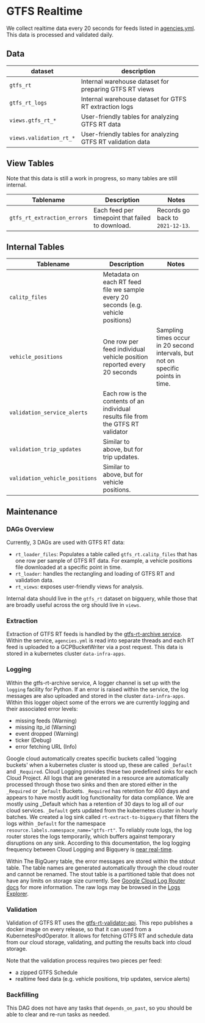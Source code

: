 # GTFS Realtime

We collect realtime data every 20 seconds for feeds listed in [agencies.yml](../warehouse/agencies.md).
This data is processed and validated daily.


## Data

| dataset | description |
| ------- | ----------- |
| `gtfs_rt` | Internal warehouse dataset for preparing GTFS RT views |
| `gtfs_rt_logs` | Internal warehouse dataset for GTFS RT extraction logs |
| `views.gtfs_rt_*` | User-friendly tables for analyzing GTFS RT data  |
| `views.validation_rt_*` | User-friendly tables for analyzing GTFS RT validation data |

## View Tables

Note that this data is still a work in progress, so many tables are still internal.

| Tablename | Description | Notes |
|----- | -------- | -------|
| `gtfs_rt_extraction_errors` | Each feed per timepoint that failed to download. | Records go back to `2021-12-13`. |

## Internal Tables

| Tablename | Description | Notes |
| --------- | ----------- | ----- |
| `calitp_files` | Metadata on each RT feed file we sample every 20 seconds (e.g. vehicle positions) | |
| `vehicle_positions` | One row per feed individual vehicle position reported every 20 seconds | Sampling times occur in 20 second intervals, but not on specific points in time. |
| `validation_service_alerts` | Each row is the contents of an individual results file from the GTFS RT validator | |
| `validation_trip_updates` | Similar to above, but for trip updates. | |
| `validation_vehicle_positions` | Similar to above, but for vehicle positions. | |

## Maintenance

### DAGs Overview

Currently, 3 DAGs are used with GTFS RT data:

* `rt_loader_files`: Populates a table called `gtfs_rt.calitp_files` that has one row per
    sample of GTFS RT data. For example, a vehicle positions file downloaded at a specific point in time.
* `rt_loader`: handles the rectangling and loading of GTFS RT and validation data.
* `rt_views`: exposes user-friendly views for analysis.

Internal data should live in the `gtfs_rt` dataset on bigquery, while those that are
broadly useful across the org should live in `views`.

### Extraction

Extraction of GTFS RT feeds is handled by the [gtfs-rt-archive service](../services/gtfs-rt-archive.md). Within the service, `agencies.yml` is read into separate threads and each RT feed is uploaded to a GCPBucketWriter via a post request. This data is stored in a kubernetes cluster `data-infra-apps`.

### Logging

Within the gtfs-rt-archive service, A logger channel is set up with the `logging` facility for Python. If an error is raised within the service, the log messages are also uploaded and stored in the cluster `data-infra-apps`. Within this logger object some of the errors we are currently logging and their associated error levels:

* missing feeds (Warning)
* missing itp_id (Warning)
* event dropped (Warning)
* ticker (Debug)
* error fetching URL (Info)

Google cloud automatically creates specific buckets called 'logging buckets' when a kubernetes cluster is stood up, these are called `_Default` and `_Required`. Cloud Logging provides these two predefined sinks for each Cloud Project. All logs that are generated in a resource are automatically processed through those two sinks and then are stored either in the `_Required` or `_Default` Buckets. `_Required` has retention for 400 days and appears to have mostly audit log functionality for data compliance. We are mostly using _Default which has a retention of 30 days to log all of our cloud services. `_Default` gets updated from the kubernetes cluster in hourly batches. We created a log sink called `rt-extract-to-bigquery` that filters the logs within `_Default` for the namespace `resource.labels.namespace_name="gtfs-rt"`. To reliably route logs, the log router stores the logs temporarily, which buffers against temporary disruptions on any sink. According to this documentation, the log logging frequency between Cloud Logging and Bigquery is [near real-time](https://cloud.google.com/logging/docs/export/using_exported_logs#bigquery-frequency).

Within The BigQuery table, the error messages are stored within the stdout table. The table names are generated automatically through the cloud router and cannot be renamed. The stout table is a partitioned table that does not have any limits on storage size currently. See [Google Cloud Log Router docs](https://cloud.google.com/logging/docs/routing/overview) for more information. The raw logs may be browsed in the [Logs Explorer](https://console.cloud.google.com/logs/query?project=cal-itp-data-infra).

### Validation

Validation of GTFS RT uses the [gtfs-rt-validator-api](https://github.com/cal-itp/gtfs-rt-validator-api).
This repo publishes a docker image on every release, so that it can used from a KubernetesPodOperator.
It allows for fetching GTFS RT and schedule data from our cloud storage, validating, and putting the results
back into cloud storage.

Note that the validation process requires two pieces per feed:

* a zipped GTFS Schedule
* realtime feed data (e.g. vehicle positions, trip updates, service alerts)

### Backfilling

This DAG does not have any tasks that `depends_on_past`, so you should be able to
clear and re-run tasks as needed.
